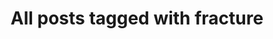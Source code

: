 ---
layout: tag
title: "All posts tagged with fracture"
permalink: /weblog/tags/fracture/
taxonomy: fracture
---